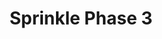 ---
slug: sprinkle-phase-3
title: Sprinkle Phase 3
description: "Sprinkle Phase 3 is an exciting online game. Play for free directly in your browser!"
icon: /images/new_mods/Sprinkle Phase 3.png
url: https://wowtbc.net/sprunkin/sprinkle-phase3/index.html
previewImage: /images/new_mods/Sprinkle Phase 3.png
type: new mods

# SEO配置
seo:
  title: "Sprinkle Phase 3 - Play Free Online Game | Fun Browser Games"
  description: "Sprinkle Phase 3 - Play this fun online game for free in your browser. No download required!"
  ogImage: "/images/new_mods/Sprinkle Phase 3.png"
  keywords: "sprinkle-phase-3, online game, browser game, free game, new mods game, play online"

videoUrls:
  - https://www.youtube.com/embed/example1
  - https://www.youtube.com/embed/example2

whyPlay:
  title: "Why Play Sprinkle Phase 3?"
  items:
    - "Immersive Gameplay: Sprinkle Phase 3 offers an engaging and immersive gaming experience that will keep you entertained for hours"
    - "Challenging Levels: Test your skills with increasingly difficult challenges and obstacles"
    - "Beautiful Graphics: Enjoy stunning visuals and smooth animations that bring the game world to life"
    - "Regular Updates: New content and features are added regularly to keep the game fresh and exciting"
    - "Free to Play: Experience all the fun without spending a penny"
    - "Community Features: Connect with other players, share strategies, and compete for high scores"
    - "Cross-Platform: Play on any device with a web browser, no downloads required"

features:
  title: "Key Features of Sprinkle Phase 3"
  image: "/images/new_mods/Sprinkle Phase 3.png"
  items:
    - "Intuitive Controls: Easy to learn controls make Sprinkle Phase 3 accessible for players of all skill levels"
    - "Multiple Game Modes: Enjoy various gameplay options that provide different challenges and experiences"
    - "Character Customization: Personalize your gaming experience with unique characters and items"
    - "Achievement System: Complete special tasks to earn rewards and recognition"
    - "Leaderboards: Compete with players worldwide and see who can achieve the highest scores"

characteristics:
  title: "Game Characteristics"
  image: "/images/new_mods/Sprinkle Phase 3.png"
  items:
    - "Genre: New mods game with elements of strategy and skill"
    - "Difficulty: Suitable for both casual gamers and those seeking a challenge"
    - "Play Time: Quick sessions or extended gameplay, depending on your preference"
    - "Art Style: Vibrant and engaging visuals that enhance the gaming experience"
    - "Sound Design: Immersive audio that complements the gameplay perfectly"

info: "Sprinkle Phase 3 is an exciting online game that offers players a unique and engaging gaming experience. With its intuitive controls, stunning visuals, and challenging gameplay, Sprinkle Phase 3 provides hours of entertainment for players of all ages and skill levels. Whether you're looking for a quick gaming session during a break or an extended play session, Sprinkle Phase 3 delivers an immersive experience that will keep you coming back for more. The game features multiple levels of increasing difficulty, ensuring that players are constantly challenged as they progress. With regular updates adding new content and features, Sprinkle Phase 3 remains fresh and exciting, providing endless entertainment options for its growing community of players."

howToPlayIntro: "Welcome to Sprinkle Phase 3! This guide will walk you through the basics and help you master the game. Whether you're a beginner or looking to improve your skills, these tips and instructions will enhance your gaming experience."

howToPlaySteps:
  - title: "Getting Started"
    description: "Begin your Sprinkle Phase 3 adventure by familiarizing yourself with the controls. Use your keyboard or mouse to navigate through the game interface. The tutorial will guide you through the basic mechanics and help you understand the objectives."
  - title: "Understanding the Objectives"
    description: "In Sprinkle Phase 3, your main goal is to progress through levels by completing specific objectives. Each level presents unique challenges that require different strategies and approaches."
  - title: "Mastering the Controls"
    description: "Practice using the controls to improve your precision and reaction time. Sprinkle Phase 3 requires quick reflexes and strategic thinking to overcome obstacles and defeat opponents."
  - title: "Utilizing Power-ups"
    description: "Collect power-ups throughout the game to enhance your abilities and overcome difficult challenges. Each power-up offers unique advantages that can be crucial for success."
  - title: "Developing Strategies"
    description: "As you progress in Sprinkle Phase 3, develop effective strategies for different scenarios. Analyze patterns, anticipate challenges, and adapt your approach to maximize your performance."

faq:
  title: "Frequently Asked Questions about Sprinkle Phase 3"
  items:
    - question: "Is Sprinkle Phase 3 free to play?"
      answer: "Yes, Sprinkle Phase 3 is completely free to play directly in your web browser. No downloads or purchases are required to enjoy the full game experience."
    - question: "Can I play Sprinkle Phase 3 on mobile devices?"
      answer: "Yes, Sprinkle Phase 3 is optimized for both desktop and mobile play. You can enjoy the game on any device with a web browser and internet connection."
    - question: "Are there any in-game purchases?"
      answer: "While Sprinkle Phase 3 is free to play, there may be optional in-game purchases available for cosmetic items or additional features that don't affect core gameplay."
    - question: "How often is Sprinkle Phase 3 updated?"
      answer: "The developers regularly update Sprinkle Phase 3 with new content, features, and improvements based on player feedback and game performance."
    - question: "Can I play Sprinkle Phase 3 offline?"
      answer: "Currently, Sprinkle Phase 3 requires an internet connection to play as it's a browser-based online game."
    - question: "Is Sprinkle Phase 3 suitable for children?"
      answer: "Yes, Sprinkle Phase 3 is designed to be family-friendly and suitable for players of all ages."
    - question: "How do I report bugs or issues?"
      answer: "If you encounter any problems while playing Sprinkle Phase 3, you can report them through the game's support page or contact the developers directly through their website."
    - question: "Still Have Questions?"
      answer: "If you have additional questions about Sprinkle Phase 3 that aren't covered in this FAQ, please visit our support center or contact our customer service team for assistance."
---